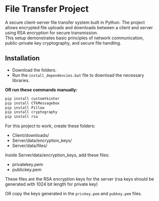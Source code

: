 # File Transfer Project

A secure client-server file transfer system built in Python. The project allows encrypted file uploads and downloads between a client and server using RSA encryption for secure transmission.  
This setup demonstrates basic principles of network communication, public-private key cryptography, and secure file handling.

## Installation

- Download the folders.
- Run the `install_dependencies.bat` file to download the necessary libraries.

**OR run these commands manually:**

```bat
pip install customtkinter
pip install CTkMessagebox
pip install Pillow
pip install cryptography
pip install rsa
```

For this project to work, create these folders:

* Client/downloads/
* Server/data/encryption_keys/
* Server/data/files/

Inside Server/data/encryption_keys, add these files:
* privatekey.pem
* publickey.pem
  
These files are the RSA encryption keys for the server (rsa keys should be generated with 1024 bit length for private key)

OR copy the keys generated in the `privkey.pem` and `pubkey.pem` files.

